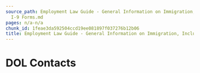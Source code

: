 ```yaml
---
source_path: Employment Law Guide - General Information on Immigration, Including
  I-9 Forms.md
pages: n/a-n/a
chunk_id: 1feae3da592504ccd19ee081897f037276b12b06
title: Employment Law Guide - General Information on Immigration, Including I-9 Forms
---
```

# DOL Contacts
